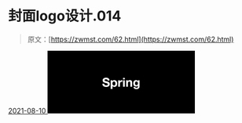 <!--yml
category: 未分类
date: 0001-01-01 00:00:00
-->

# 封面logo设计.014

> 原文：[https://zwmst.com/62.html](https://zwmst.com/62.html)

   [ <time datetime="2021-08-10T16:40:28+08:00"> 2021-08-10 </time> ](https://zwmst.com/%e5%b0%81%e9%9d%a2logo%e8%ae%be%e8%ae%a1-014)  [![](img/fb670531439baa575d26c5e915516583.png)](https://zwmst.com/wp-content/uploads/2021/08/1628584828-77527c2ec696606.jpeg)